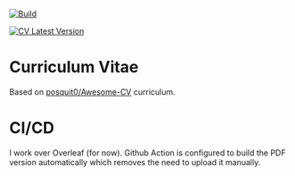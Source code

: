 [![Build](https://github.com/bphenriques/curriculum-vitae/actions/workflows/build.yml/badge.svg?branch=master)](https://github.com/bphenriques/curriculum-vitae/actions/workflows/build.yml)

[![CV Latest Version](https://img.shields.io/badge/Download-Latest-green)](https://github.com/bphenriques/curriculum-vitae/releases/latest/download/bruno-henriques-cv.pdf)

# Curriculum Vitae

Based on [posquit0/Awesome-CV](https://github.com/posquit0/Awesome-CV) curriculum.

# CI/CD

I work over Overleaf (for now). Github Action is configured to build the PDF version automatically which removes the need to upload it manually. 
